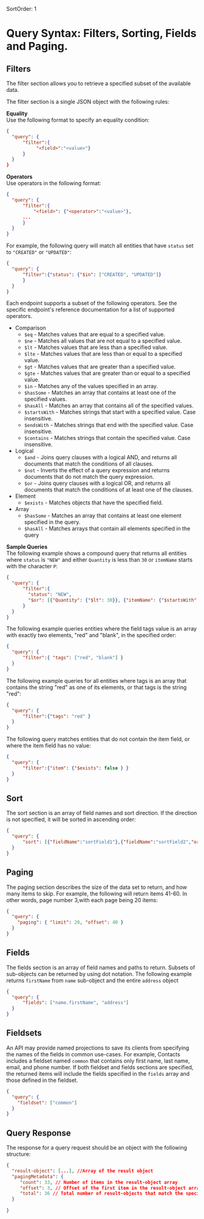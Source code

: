 SortOrder: 1
# Query Syntax: Filters, Sorting, Fields and Paging.



## Filters
The filter section allows you to retrieve a specified subset of the available data.

The filter section is a single JSON object with the following rules:

**Equality**  
Use the following format to specify an equality condition:
```JSON
{ 
  "query": {
      "filter":{
           "<field>":"<value>"}
      }
  }
}
```

**Operators**  
Use operators in the following format: 
```JSON
{ 
  "query": {
      "filter":{
          "<field>": {"<operator>":"<value>"},
      ...
      }
  }
}
```
For example, the following query will match all entities that have `status` set to `"CREATED"` or `"UPDATED"`:

```JSON  
{ 
  "query": {
      "filter":{"status": {"$in": ["CREATED", "UPDATED"]}
      }
  }
} 
```

Each endpoint supports a subset of the following operators. See the specific endpoint's reference documentation for a list of supported operators.  

- Comparison
  + `$eq` - Matches values that are equal to a specified value.
  + `$ne` - Matches all values that are not equal to a specified value.
  + `$lt` - Matches values that are less than a specified value.
  + `$lte` - Matches values that are less than or equal to a specified value.
  + `$gt` - Matches values that are greater than a specified value.
  + `$gte` - Matches values that are greater than or equal to a specified value.
  + `$in` - Matches any of the values specified in an array.
  + `$hasSome` - Matches an array that contains at least one of the specified values.
  + `$hasAll` - Matches an array that contains all of the specified values.
  + `$startsWith` - Matches strings that start with a specified value. Case insensitive.
  + `$endsWith` - Matches strings that end with the specified value. Case insensitive.
  + `$contains` - Matches strings that contain the specified value. Case insensitive.
- Logical
  + `$and` - Joins query clauses with a logical AND, and returns all documents that match the conditions of all clauses.
  + `$not` - Inverts the effect of a query expression and returns documents that do not match the query expression.
  + `$or` - Joins query clauses with a logical OR, and returns all documents that match the conditions of at least one of the clauses.
- Element
  + `$exists` - Matches objects that have the specified field.
- Array
  + `$hasSome` - Matches an array that contains at least one element specified in the query.
  + `$hasAll` - Matches arrays that contain all elements specified in the query



**Sample Queries**  
The following example shows a compound query that returns all entities where `status` is `"NEW"` and either `Quantity` is less than `30` or `itemName` starts with the character `P`:

```JSON
{ 
  "query": {
      "filter":{
        "status": "NEW",
        "$or": [{"Quantity": {"$lt": 30}}, {"itemName": {"$startsWith": "P"}}]
      }
  }
}    
```

The following example queries entities where the field tags value is an array with exactly two elements, "red" and "blank", in the specified order:

```JSON
{ 
  "query": {
      "filter":{ "tags": ["red", "blank"] }
  }
}  
```

The following example queries for all entities where tags is an array that contains the string "red" as one of its elements, or that tags is the string "red":

```JSON 
{ 
  "query": {
      "filter":{"tags": "red" } 
  }
}      
```

The following query matches entities that do not contain the item field, or where the item field has no value:

```JSON
{ 
  "query": {
      "filter":{"item": {"$exists": false } }
  }
}     
```
## Sort 
The sort section is an array of field names and sort direction. If the direction is not specified, it will be sorted in ascending order:

```JSON
{ 
  "query": {
      "sort": [{"fieldName":"sortField1"},{"fieldName":"sortField2","order":"DESC"}]
  }
}      
```

## Paging
The paging section describes the size of the data set to return, and how many items to skip. For example, the following will return items 41-60. In other words, page number 3,with each page being 20 items:

```JSON
{ 
  "query": {    
    "paging": { "limit": 20, "offset": 40 }
  }
}  
```

## Fields
The fields section is an array of field names and paths to return. Subsets of sub-objects can be returned by using dot notation. The following example returns `firstName` from `name` sub-object and the entire `address` object

```JSON
{ 
  "query": {    
      "fields": ["name.firstName", "address"]
  }
}  
```
## Fieldsets
An API may provide named projections to save its clients from specifying the names of the fields in common use-cases.
For example, Contacts includes a fieldset named `common` that contains only first name, last name, email, and phone number. If both fieldset and fields sections are specified, the returned items will include the fields specified in the `fields` array and those defined in the fieldset.

```JSON
{ 
  "query": {    
    "fieldset": ["common"]
  }
}    
```
## Query Response
The response for a query request should be an object with the following structure:

```JSON
{
  "result-object": [...], //Array of the result object
  "pagingMetadata": {
     "count": 33, // Number of items in the result-object array
     "offset": 3, // Offset of the first item in the result-object array
     "total": 36 // Total number of result-objects that match the specified filters.
  }
 
}
```